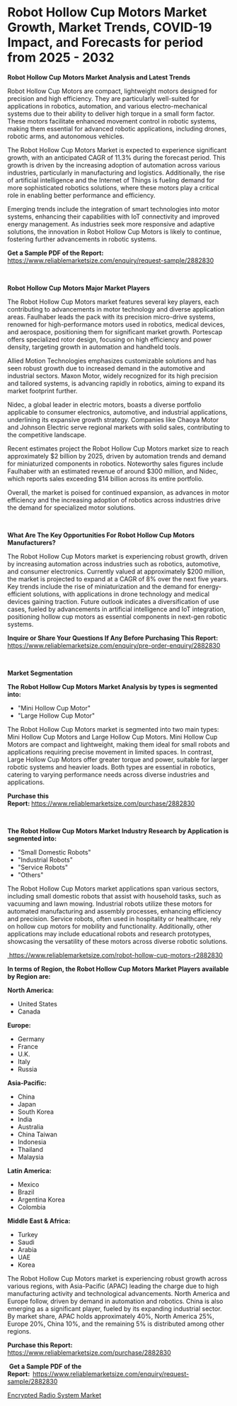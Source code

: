 <p><h1>Robot Hollow Cup Motors Market Growth, Market Trends, COVID-19 Impact, and Forecasts for period from 2025 - 2032</h1></p><p><strong>Robot Hollow Cup Motors Market Analysis and Latest Trends</strong></p>
<p><p>Robot Hollow Cup Motors are compact, lightweight motors designed for precision and high efficiency. They are particularly well-suited for applications in robotics, automation, and various electro-mechanical systems due to their ability to deliver high torque in a small form factor. These motors facilitate enhanced movement control in robotic systems, making them essential for advanced robotic applications, including drones, robotic arms, and autonomous vehicles.</p><p>The Robot Hollow Cup Motors Market is expected to experience significant growth, with an anticipated CAGR of 11.3% during the forecast period. This growth is driven by the increasing adoption of automation across various industries, particularly in manufacturing and logistics. Additionally, the rise of artificial intelligence and the Internet of Things is fueling demand for more sophisticated robotics solutions, where these motors play a critical role in enabling better performance and efficiency.</p><p>Emerging trends include the integration of smart technologies into motor systems, enhancing their capabilities with IoT connectivity and improved energy management. As industries seek more responsive and adaptive solutions, the innovation in Robot Hollow Cup Motors is likely to continue, fostering further advancements in robotic systems.</p></p>
<p><strong>Get a Sample PDF of the Report:&nbsp;</strong> <a href="https://www.reliablemarketsize.com/enquiry/request-sample/2882830?utm_campaign=2809&utm_medium=2&utm_source=Github&utm_content=ia&utm_term=13032025&utm_id=robot-hollow-cup-motors">https://www.reliablemarketsize.com/enquiry/request-sample/2882830</a></p>
<p>&nbsp;</p>
<p><strong>Robot Hollow Cup Motors Major Market Players</strong></p>
<p><p>The Robot Hollow Cup Motors market features several key players, each contributing to advancements in motor technology and diverse application areas. Faulhaber leads the pack with its precision micro-drive systems, renowned for high-performance motors used in robotics, medical devices, and aerospace, positioning them for significant market growth. Portescap offers specialized rotor design, focusing on high efficiency and power density, targeting growth in automation and handheld tools. </p><p>Allied Motion Technologies emphasizes customizable solutions and has seen robust growth due to increased demand in the automotive and industrial sectors. Maxon Motor, widely recognized for its high precision and tailored systems, is advancing rapidly in robotics, aiming to expand its market footprint further.</p><p>Nidec, a global leader in electric motors, boasts a diverse portfolio applicable to consumer electronics, automotive, and industrial applications, underlining its expansive growth strategy. Companies like Chaoya Motor and Johnson Electric serve regional markets with solid sales, contributing to the competitive landscape.</p><p>Recent estimates project the Robot Hollow Cup Motors market size to reach approximately $2 billion by 2025, driven by automation trends and demand for miniaturized components in robotics. Noteworthy sales figures include Faulhaber with an estimated revenue of around $300 million, and Nidec, which reports sales exceeding $14 billion across its entire portfolio. </p><p>Overall, the market is poised for continued expansion, as advances in motor efficiency and the increasing adoption of robotics across industries drive the demand for specialized motor solutions.</p></p>
<p>&nbsp;</p>
<p><strong>What Are The Key Opportunities For Robot Hollow Cup Motors Manufacturers?</strong></p>
<p><p>The Robot Hollow Cup Motors market is experiencing robust growth, driven by increasing automation across industries such as robotics, automotive, and consumer electronics. Currently valued at approximately $200 million, the market is projected to expand at a CAGR of 8% over the next five years. Key trends include the rise of miniaturization and the demand for energy-efficient solutions, with applications in drone technology and medical devices gaining traction. Future outlook indicates a diversification of use cases, fueled by advancements in artificial intelligence and IoT integration, positioning hollow cup motors as essential components in next-gen robotic systems.</p></p>
<p><strong>Inquire or Share Your Questions If Any Before Purchasing This Report:</strong> <a href="https://www.reliablemarketsize.com/enquiry/pre-order-enquiry/2882830?utm_campaign=2809&utm_medium=2&utm_source=Github&utm_content=ia&utm_term=13032025&utm_id=robot-hollow-cup-motors">https://www.reliablemarketsize.com/enquiry/pre-order-enquiry/2882830</a></p>
<p>&nbsp;</p>
<p><strong>Market Segmentation</strong></p>
<p><strong>The Robot Hollow Cup Motors Market Analysis by types is segmented into:</strong></p>
<p><ul><li>"Mini Hollow Cup Motor"</li><li>"Large Hollow Cup Motor"</li></ul></p>
<p><p>The Robot Hollow Cup Motors market is segmented into two main types: Mini Hollow Cup Motors and Large Hollow Cup Motors. Mini Hollow Cup Motors are compact and lightweight, making them ideal for small robots and applications requiring precise movement in limited spaces. In contrast, Large Hollow Cup Motors offer greater torque and power, suitable for larger robotic systems and heavier loads. Both types are essential in robotics, catering to varying performance needs across diverse industries and applications.</p></p>
<p><strong>Purchase this Report:&nbsp;</strong><a href="https://www.reliablemarketsize.com/purchase/2882830?utm_campaign=2809&utm_medium=2&utm_source=Github&utm_content=ia&utm_term=13032025&utm_id=robot-hollow-cup-motors">https://www.reliablemarketsize.com/purchase/2882830</a></p>
<p>&nbsp;</p>
<p><strong>The Robot Hollow Cup Motors Market Industry Research by Application is segmented into:</strong></p>
<p><ul><li>"Small Domestic Robots"</li><li>"Industrial Robots"</li><li>"Service Robots"</li><li>"Others"</li></ul></p>
<p><p>The Robot Hollow Cup Motors market applications span various sectors, including small domestic robots that assist with household tasks, such as vacuuming and lawn mowing. Industrial robots utilize these motors for automated manufacturing and assembly processes, enhancing efficiency and precision. Service robots, often used in hospitality or healthcare, rely on hollow cup motors for mobility and functionality. Additionally, other applications may include educational robots and research prototypes, showcasing the versatility of these motors across diverse robotic solutions.</p></p>
<p><a href="https://www.reliablemarketsize.com/robot-hollow-cup-motors-r2882830?utm_campaign=2809&utm_medium=2&utm_source=Github&utm_content=ia&utm_term=13032025&utm_id=robot-hollow-cup-motors">&nbsp;https://www.reliablemarketsize.com/robot-hollow-cup-motors-r2882830</a></p>
<p><strong>In terms of Region, the Robot Hollow Cup Motors Market Players available by Region are:</strong></p>
<p>
    <p> <strong> North America: </strong>
        <ul>
            <li>United States</li>
            <li>Canada</li>
        </ul>
        </p> 
    <p> <strong> Europe: </strong>
        <ul>
            <li>Germany</li>
            <li>France</li>
            <li>U.K.</li>
            <li>Italy</li>
            <li>Russia</li>
        </ul>
        </p> 
    <p> <strong> Asia-Pacific: </strong>
        <ul>
            <li>China</li>
            <li>Japan</li>
            <li>South Korea</li>
            <li>India</li>
            <li>Australia</li>
            <li>China Taiwan</li>
            <li>Indonesia</li>
            <li>Thailand</li>
            <li>Malaysia</li>
        </ul>
        </p> 
    <p> <strong> Latin America: </strong>
        <ul>
            <li>Mexico</li>
            <li>Brazil</li>
            <li>Argentina Korea</li>
            <li>Colombia</li>
        </ul>
        </p> 
    <p> <strong> Middle East & Africa: </strong>
        <ul>
            <li>Turkey</li>
            <li>Saudi</li>
            <li>Arabia</li>
            <li>UAE</li>
            <li>Korea</li>
        </ul>
    </p>
    </p>
<p><p>The Robot Hollow Cup Motors market is experiencing robust growth across various regions, with Asia-Pacific (APAC) leading the charge due to high manufacturing activity and technological advancements. North America and Europe follow, driven by demand in automation and robotics. China is also emerging as a significant player, fueled by its expanding industrial sector. By market share, APAC holds approximately 40%, North America 25%, Europe 20%, China 10%, and the remaining 5% is distributed among other regions.</p></p>
<p><strong>Purchase this Report: </strong><a href="https://www.reliablemarketsize.com/purchase/2882830?utm_campaign=2809&utm_medium=2&utm_source=Github&utm_content=ia&utm_term=13032025&utm_id=robot-hollow-cup-motors">https://www.reliablemarketsize.com/purchase/2882830</a></p>
<p>&nbsp;<strong>Get a Sample PDF of the Report:&nbsp;&nbsp;</strong><a href="https://www.reliablemarketsize.com/enquiry/request-sample/2882830?utm_campaign=2809&utm_medium=2&utm_source=Github&utm_content=ia&utm_term=13032025&utm_id=robot-hollow-cup-motors">https://www.reliablemarketsize.com/enquiry/request-sample/2882830</a></p>
<p><strong></strong></p>
<p><p><a href="https://github.com/djembashote/Market-Research-Report-List-1/blob/main/encrypted-radio-system-market.md?utm_campaign=2809&utm_medium=2&utm_source=Github&utm_content=ia&utm_term=13032025&utm_id=robot-hollow-cup-motors">Encrypted Radio System Market</a></p></p>